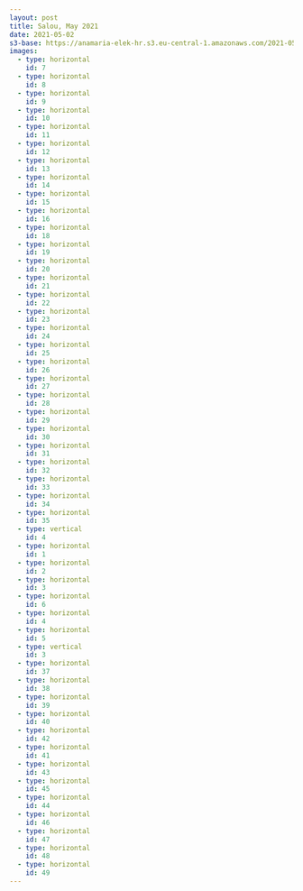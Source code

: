 ```yaml
---
layout: post
title: Salou, May 2021
date: 2021-05-02
s3-base: https://anamaria-elek-hr.s3.eu-central-1.amazonaws.com/2021-05-02-salou
images:
  - type: horizontal
    id: 7
  - type: horizontal
    id: 8
  - type: horizontal
    id: 9
  - type: horizontal
    id: 10
  - type: horizontal
    id: 11
  - type: horizontal
    id: 12
  - type: horizontal
    id: 13
  - type: horizontal
    id: 14
  - type: horizontal
    id: 15
  - type: horizontal
    id: 16
  - type: horizontal
    id: 18
  - type: horizontal
    id: 19
  - type: horizontal
    id: 20
  - type: horizontal
    id: 21
  - type: horizontal
    id: 22
  - type: horizontal
    id: 23
  - type: horizontal
    id: 24
  - type: horizontal
    id: 25
  - type: horizontal
    id: 26
  - type: horizontal
    id: 27
  - type: horizontal
    id: 28
  - type: horizontal
    id: 29
  - type: horizontal
    id: 30
  - type: horizontal
    id: 31
  - type: horizontal
    id: 32
  - type: horizontal
    id: 33
  - type: horizontal
    id: 34
  - type: horizontal
    id: 35
  - type: vertical
    id: 4
  - type: horizontal
    id: 1
  - type: horizontal
    id: 2
  - type: horizontal
    id: 3
  - type: horizontal
    id: 6
  - type: horizontal
    id: 4
  - type: horizontal
    id: 5
  - type: vertical
    id: 3
  - type: horizontal
    id: 37
  - type: horizontal
    id: 38
  - type: horizontal
    id: 39
  - type: horizontal
    id: 40
  - type: horizontal
    id: 42
  - type: horizontal
    id: 41
  - type: horizontal
    id: 43
  - type: horizontal
    id: 45
  - type: horizontal
    id: 44
  - type: horizontal
    id: 46
  - type: horizontal
    id: 47
  - type: horizontal
    id: 48
  - type: horizontal
    id: 49
---
```



